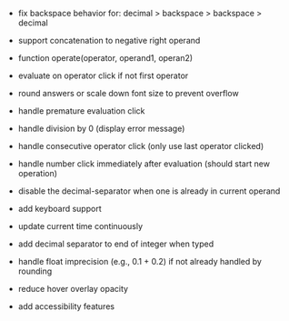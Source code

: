 - fix backspace behavior for: decimal > backspace > backspace > decimal
- support concatenation to negative right operand
- function operate(operator, operand1, operan2)
- evaluate on operator click if not first operator
- round answers or scale down font size to prevent overflow
- handle premature evaluation click
- handle division by 0 (display error message)
- handle consecutive operator click (only use last operator clicked)
- handle number click immediately after evaluation (should start new operation)
- disable the decimal-separator when one is already in current operand
- add keyboard support

- update current time continuously
- add decimal separator to end of integer when typed
- handle float imprecision (e.g., 0.1 + 0.2) if not already handled by rounding
- reduce hover overlay opacity
- add accessibility features
